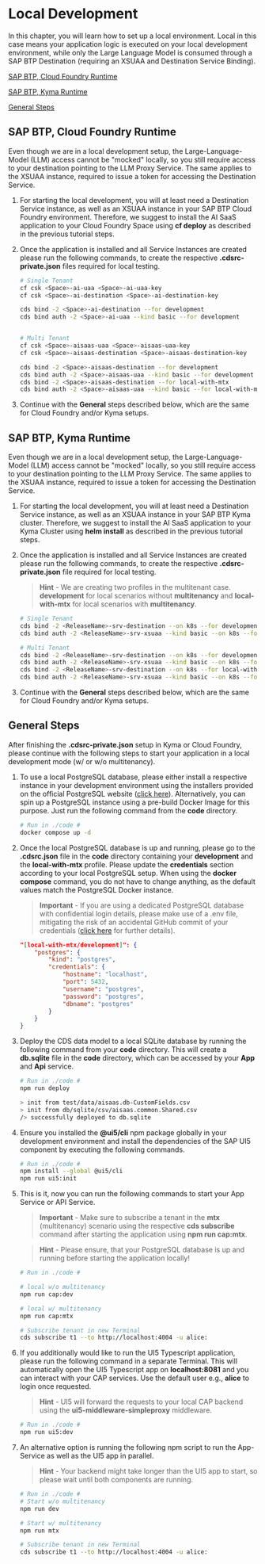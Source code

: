 # Local Development

In this chapter, you will learn how to set up a local environment. Local in this case means your application logic is executed on your local development environment, while only the Large Language Model is consumed through a SAP BTP Destination (requiring an XSUAA and Destination Service Binding).

[SAP BTP, Cloud Foundry Runtime](#sap-btp-cloud-foundry-runtime)

[SAP BTP, Kyma Runtime](#sap-btp-kyma-runtime)

[General Steps](#general-steps)


## SAP BTP, Cloud Foundry Runtime

Even though we are in a local development setup, the Large-Language-Model (LLM) access cannot be "mocked" locally, so you still require access to your destination pointing to the LLM Proxy Service. The same applies to the XSUAA instance, required to issue a token for accessing the Destination Service. 

1. For starting the local development, you will at least need a Destination Service instance, as well as an XSUAA instance in your SAP BTP Cloud Foundry environment. Therefore, we suggest to install the AI SaaS application to your Cloud Foundry Space using **cf deploy** as described in the previous tutorial steps. 

2. Once the application is installed and all Service Instances are created please run the following commands, to create the respective **.cdsrc-private.json** files required for local testing. 

    ```sh
    # Single Tenant
    cf csk <Space>-ai-uaa <Space>-ai-uaa-key
    cf csk <Space>-ai-destination <Space>-ai-destination-key
    
    cds bind -2 <Space>-ai-destination --for development
    cds bind auth -2 <Space>-ai-uaa --kind basic --for development


    # Multi Tenant
    cf csk <Space>-aisaas-uaa <Space>-aisaas-uaa-key
    cf csk <Space>-aisaas-destination <Space>-aisaas-destination-key

    cds bind -2 <Space>-aisaas-destination --for development
    cds bind auth -2 <Space>-aisaas-uaa --kind basic --for development
    cds bind -2 <Space>-aisaas-destination --for local-with-mtx
    cds bind auth -2 <Space>-aisaas-uaa --kind basic --for local-with-mtx
    ```

3. Continue with the **General** steps described below, which are the same for Cloud Foundry and/or Kyma setups. 


## SAP BTP, Kyma Runtime

Even though we are in a local development setup, the Large-Language-Model (LLM) access cannot be "mocked" locally, so you still require access to your destination pointing to the LLM Proxy Service. The same applies to the XSUAA instance, required to issue a token for accessing the Destination Service. 

1. For starting the local development, you will at least need a Destination Service instance, as well as an XSUAA instance in your SAP BTP Kyma cluster. Therefore, we suggest to install the AI SaaS application to your Kyma Cluster using **helm install** as described in the previous tutorial steps. 

2. Once the application is installed and all Service Instances are created please run the following commands, to create the respective **.cdsrc-private.json** file required for local testing. 

    > **Hint** - We are creating two profiles in the multitenant case. **development** for local scenarios without **multitenancy** and **local-with-mtx** for local scenarios with **multitenancy**. 

    ```sh
    # Single Tenant
    cds bind -2 <ReleaseName>-srv-destination --on k8s --for development
    cds bind auth -2 <ReleaseName>-srv-xsuaa --kind basic --on k8s --for development

    # Multi Tenant
    cds bind -2 <ReleaseName>-srv-destination --on k8s --for development
    cds bind auth -2 <ReleaseName>-srv-xsuaa --kind basic --on k8s --for development
    cds bind -2 <ReleaseName>-srv-destination --on k8s --for local-with-mtx
    cds bind auth -2 <ReleaseName>-srv-xsuaa --kind basic --on k8s --for local-with-mtx
    ```

3. Continue with the **General** steps described below, which are the same for Cloud Foundry and/or Kyma setups. 


## General Steps

After finishing the **.cdsrc-private.json** setup in Kyma or Cloud Foundry, please continue with the following steps to start your application in a local development mode (w/ or w/o multitenancy).

1. To use a local PostgreSQL database, please either install a respective instance in your development environment using the installers provided on the official PostgreSQL website ([click here](https://www.postgresql.org/download/)). Alternatively, you can spin up a PostgreSQL instance using a pre-build Docker Image for this purpose. Just run the following command from the **code** directory. 

    ```sh
    # Run in ./code #
    docker compose up -d
    ```

2. Once the local PostgreSQL database is up and running, please go to the **.cdsrc.json** file in the **code** directory containing your **development** and the **local-with-mtx** profile. Please update the **credentials** section according to your local PostgreSQL setup. When using the **docker compose** command, you do not have to change anything, as the default values match the PostgreSQL Docker instance. 
   
    > **Important** - If you are using a dedicated PostgreSQL database with confidential login details, please make use of a .env file, mitigating the risk of an accidental GitHub commit of your credentials ([click here](https://cap.cloud.sap/docs/guides/databases-postgres#in-project-env-files) for further details).

    ```json
    "[local-with-mtx/development]": {
        "postgres": {
            "kind": "postgres",
            "credentials": {
                "hostname": "localhost",
                "port": 5432,
                "username": "postgres",
                "password": "postgres",
                "dbname": "postgres"
            }
        }
    }
    ```

3. Deploy the CDS data model to a local SQLite database by running the following command from your **code** directory. This will create a **db.sqlite** file in the **code** directory, which can be accessed by your **App** and **Api** service. 

    ```sh
    # Run in ./code #
    npm run deploy

    > init from test/data/aisaas.db-CustomFields.csv 
    > init from db/sqlite/csv/aisaas.common.Shared.csv 
    /> successfully deployed to db.sqlite 
    ```

4. Ensure you installed the **@ui5/cli** npm package globally in your development environment and install the dependencies of the SAP UI5 component by executing the following commands. 

    ```sh
    # Run in ./code #
    npm install --global @ui5/cli
    npm run ui5:init
    ```

5. This is it, now you can run the following commands to start your App Service or API Service. 

    > **Important** - Make sure to subscribe a tenant in the **mtx** (multitenancy) scenario using the respective **cds subscribe** command after starting the application using **npm run cap:mtx**. 

    > **Hint** - Please ensure, that your PostgreSQL database is up and running before starting the application locally! 

    ```sh
    # Run in ./code #

    # local w/o multitenancy
    npm run cap:dev 

    # local w/ multitenancy
    npm run cap:mtx 

    # Subscribe tenant in new Terminal 
    cds subscribe t1 --to http://localhost:4004 -u alice: 
    ```

6. If you additionally would like to run the UI5 Typescript application, please run the following command in a separate Terminal. This will automatically open the UI5 Typescript app on **localhost:8081** and you can interact with your CAP services. Use the default user e.g., **alice** to login once requested. 
   
   > **Hint** - UI5 will forward the requests to your local CAP backend using the **ui5-middleware-simpleproxy** middleware.

    ```sh
    # Run in ./code #
    npm run ui5:dev 
    ```

7. An alternative option is running the following npm script to run the App-Service as well as the UI5 app in parallel. 
   
   > **Hint** - Your backend might take longer than the UI5 app to start, so please wait until both components are running. 

    ```sh
    # Run in ./code #
    # Start w/o multitenancy
    npm run dev

    # Start w/ multitenancy
    npm run mtx 

    # Subscribe tenant in new Terminal
    cds subscribe t1 --to http://localhost:4004 -u alice:
    ```